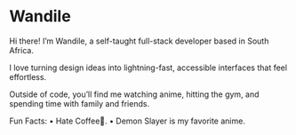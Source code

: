# Wandile
Hi there! 
I’m Wandile, a self-taught full-stack developer based in South Africa.

I love turning design ideas into lightning-fast, accessible interfaces that feel effortless.

Outside of code, you’ll find me watching anime, hitting the gym, and spending time with family and friends.

Fun Facts:
   • Hate Coffee🤮.
   • Demon Slayer is my favorite anime.
